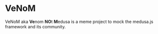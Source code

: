 # VeNoM

VeNoM aka **Ve**nom **NO**t **M**edusa is a meme project to mock the medusa.js framework and its community.

